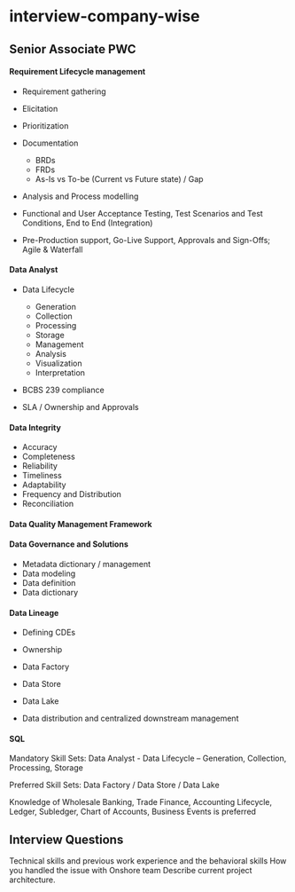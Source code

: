 # interview-company-wise

## Senior Associate PWC

#### Requirement Lifecycle management
  * Requirement gathering
  * Elicitation
  * Prioritization
  * Documentation
    * BRDs
    * FRDs
    * As-Is vs To-be (Current vs Future state) / Gap

* Analysis and Process modelling
* Functional and User Acceptance Testing, Test Scenarios and Test Conditions, End to End (Integration)
* Pre-Production support, Go-Live Support, Approvals and Sign-Offs; Agile & Waterfall

#### Data Analyst
  * Data Lifecycle
    * Generation
    * Collection
    * Processing
    * Storage
    * Management
    * Analysis
    * Visualization
    * Interpretation

* BCBS 239 compliance
* SLA / Ownership and Approvals

#### Data Integrity 
  * Accuracy
  * Completeness
  * Reliability
  * Timeliness
  * Adaptability
  * Frequency and Distribution
  * Reconciliation

#### Data Quality Management Framework

#### Data Governance and Solutions
  * Metadata dictionary / management
  * Data modeling
  * Data definition
  * Data dictionary

#### Data Lineage 
 * Defining CDEs
 * Ownership

* Data Factory
* Data Store
* Data Lake
* Data distribution and centralized downstream management

#### SQL 
Mandatory Skill Sets: Data Analyst - Data Lifecycle – Generation, Collection, Processing, Storage

Preferred Skill Sets: Data Factory / Data Store / Data Lake



Knowledge of Wholesale Banking, Trade Finance, Accounting Lifecycle, Ledger,
Subledger, Chart of Accounts, Business Events is preferred


## Interview Questions

Technical skills and previous work experience and the behavioral skills
How you handled the issue with Onshore team 
Describe current project architecture.
